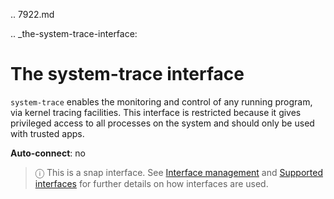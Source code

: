 .. 7922.md

.. _the-system-trace-interface:

# The system-trace interface

`system-trace` enables the monitoring and control of any running program, via kernel tracing facilities. This interface is restricted because it gives privileged access to all processes on the system and should only be used with trusted apps.

**Auto-connect**: no

> ⓘ  This is a snap interface. See [Interface management](/t/interface-management/6154) and [Supported interfaces](/t/supported-interfaces/7744) for further details on how interfaces are used.